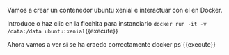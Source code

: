 Vamos a crear un contenedor ubuntu xenial e interactuar con el en Docker. 

Introduce o haz clic en la flechita para instanciarlo
`docker run -it -v /data:/data ubuntu:xenial`{{execute}} 
 
 Ahora vamos a ver si se ha craedo correctamente
 docker ps`{{execute}} 
